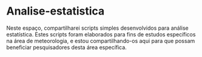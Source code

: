 # Analise-estatistica
Neste espaço, compartilharei scripts simples desenvolvidos para análise estatística. Estes scripts foram elaborados para fins de estudos específicos na área de meteorologia, e estou compartilhando-os aqui para que possam beneficiar pesquisadores desta área específica.
